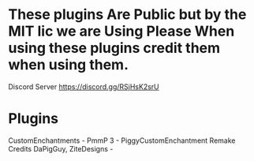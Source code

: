 # These plugins Are Public but by the MIT lic we are Using Please When using these plugins credit them when using them.
Discord Server https://discord.gg/RSjHsK2srU
# Plugins 
CustomEnchantments  - PmmP 3 - PiggyCustomEnchantment Remake Credits DaPigGuy, ZiteDesigns - 
